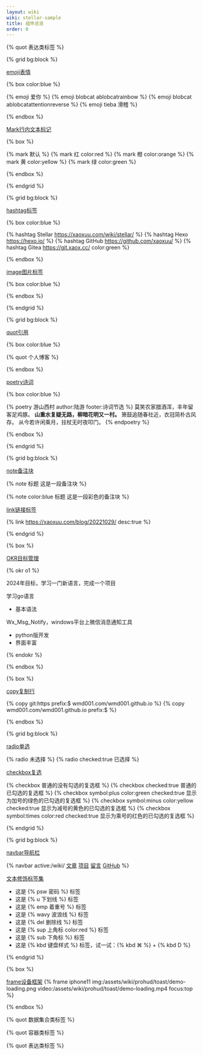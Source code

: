```yaml
---
layout: wiki
wiki: stellar-sample
title: 组件总览
order: 0
---
```


{% quot 表达类标签 %}

{% grid bg:block %}
<!-- cell left -->
[emoji表情]()

{% box color:blue %}

{% emoji 爱你 %} {% emoji blobcat ablobcatrainbow %} {% emoji blobcat ablobcatattentionreverse %} {% emoji tieba 滑稽 %}

{% endbox %}

<!-- cell right -->
[Mark行内文本标记](https://baidu.com)

{% box %}

{% mark 默认 %} {% mark 红 color:red %} {% mark 橙 color:orange %} {% mark 黄 color:yellow %} {% mark 绿 color:green %} 

{% endbox %}

{% endgrid %}


{% grid bg:block %}

<!-- cell left -->
[hashtag标签]()

{% box color:blue %}

{% hashtag Stellar https://xaoxuu.com/wiki/stellar/ %}
{% hashtag Hexo https://hexo.io/ %}
{% hashtag GitHub https://github.com/xaoxuu/ %}
{% hashtag Gitea https://git.xaox.cc/ color:green %}

{% endbox %}

<!-- cell right -->
[image图片标签]()

{% box color:blue %}



{% endbox %}

{% endgrid %}


{% grid bg:block %}

<!-- cell left -->

[quot引用]()

{% box color:blue %}

{% quot 个人博客 %}

{% endbox %}

<!-- cell right -->

[poetry诗词]()

{% box color:blue %}

{% poetry 游山西村 author:陆游 footer:诗词节选 %}
莫笑农家腊酒浑，丰年留客足鸡豚。
**山重水复疑无路，柳暗花明又一村。**
箫鼓追随春社近，衣冠简朴古风存。
从今若许闲乘月，拄杖无时夜叩门。
{% endpoetry %}

{% endbox %}

{% endgrid %}

{% grid bg:block %}

<!-- cell left -->

[note备注块]()

{% note 标题 这是一段备注块 %}

{% note color:blue 标题 这是一段彩色的备注块 %}

<!-- cell right -->

[link链接标签]()

{% link https://xaoxuu.com/blog/20221029/ desc:true %}

{% endgrid %}

{% box %}

[OKR目标管理]()

{% okr o1 %}

2024年目标，学习一门新语言，完成一个项目

<!-- okr kr1 percent:0.2 status:unfinished -->
学习go语言
- 基本语法

<!-- okr kr2 percent:0.1 status:unfinished -->
Wx_Msg_Notify，windows平台上微信消息通知工具
- python版开发
- 界面丰富

{% endokr %}

{% endbox %}

{% box %}

[copy复制行]()

{% copy git:https prefix:$ wmd001.com/wmd001.github.io  %}
{% copy wmd001.com/wmd001.github.io prefix:$ %}

{% endbox %}

{% grid bg:block %}

<!-- cell left -->

[radio单选]()

{% radio 未选择 %}
{% radio checked:true 已选择 %}

<!-- cell right -->

[checkbox复选]()

{% checkbox 普通的没有勾选的复选框 %}
{% checkbox checked:true 普通的已勾选的复选框 %}
{% checkbox symbol:plus color:green checked:true 显示为加号的绿色的已勾选的复选框 %}
{% checkbox symbol:minus color:yellow checked:true 显示为减号的黄色的已勾选的复选框 %}
{% checkbox symbol:times color:red checked:true 显示为乘号的红色的已勾选的复选框 %}

{% endgrid %}

{% grid bg:block %}

<!-- cell left -->

[navbar导航栏]()

{% navbar active:/wiki/ [文章](/) [项目](/wiki/) [留言](#comments) [GitHub](https://github.com/xaoxuu/) %}


<!-- cell right -->

[文本修饰标签集]()

- 这是 {% psw 密码 %} 标签
- 这是 {% u 下划线 %} 标签
- 这是 {% emp 着重号 %} 标签
- 这是 {% wavy 波浪线 %} 标签
- 这是 {% del 删除线 %} 标签
- 这是 {% sup 上角标 color:red %} 标签
- 这是 {% sub 下角标 %} 标签
- 这是 {% kbd 键盘样式 %} 标签，试一试：{% kbd ⌘ %} + {% kbd D %}

{% endgrid %}

{% box %}

[frame设备框架]()
{% frame iphone11 img:/assets/wiki/prohud/toast/demo-loading.png video:/assets/wiki/prohud/toast/demo-loading.mp4 focus:top %}

{% endbox %}

{% quot 数据集合类标签 %}

{% quot 容器类标签 %}

{% quot 表达类标签 %}